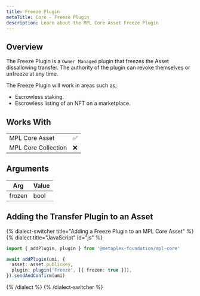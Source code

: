 ```yaml
---
title: Freeze Plugin
metaTitle: Core - Freeze Plugin
description: Learn about the MPL Core Asset Freeze Plugin
---
```


## Overview

The Freeze Plugin is a `Owner Managed` plugin that freezes the Asset dissallowing transfer. The authority of the plugin can revoke themselves or unfreeze at any time.

The Freeze Plugin will work in areas such as;

- Escrowless staking.
- Escrowless listing of an NFT on a marketplace.

## Works With

|                     |     |
| ------------------- | --- |
| MPL Core Asset      | ✅  |
| MPL Core Collection | ❌  |

## Arguments

| Arg    | Value |
| ------ | ----- |
| frozen | bool  |

## Adding the Transfer Plugin to an Asset

{% dialect-switcher title="Adding a Freeze Plugin to an MPL Core Asset" %}
{% dialect title="JavaScript" id="js" %}

```ts
import { addPlugin, plugin } from '@metaplex-foundation/mpl-core'

await addPlugin(umi, {
  asset: asset.publicKey,
  plugin: plugin('Freeze', [{ frozen: true }]),
}).sendAndConfirm(umi)
```

{% /dialect %}
{% /dialect-switcher %}
